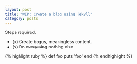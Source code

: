 ```yaml
---
layout: post
title: "WIP: Create a blog using jekyll"
category: posts
---
```


Steps required:
 * (x) Create bogus, meaningless content.
 * (x) Do <del>everything</del> nothing else.


{% highlight ruby %}
def foo
  puts 'foo'
end
{% endhighlight %}
